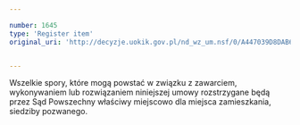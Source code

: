 ```yaml
---

number: 1645
type: 'Register item'
original_uri: 'http://decyzje.uokik.gov.pl/nd_wz_um.nsf/0/A447039D8DAB69E1C12575F9004C0E6F?OpenDocument'


---
```


Wszelkie spory, które mogą powstać w związku z zawarciem, wykonywaniem lub rozwiązaniem niniejszej umowy rozstrzygane będą przez Sąd Powszechny właściwy miejscowo dla miejsca zamieszkania, siedziby pozwanego.
